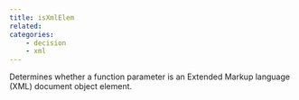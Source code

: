```yaml
---
title: isXmlElem
related:
categories:
    - decision
    - xml
---
```


Determines whether a function parameter is an Extended Markup
        language (XML) document object element.